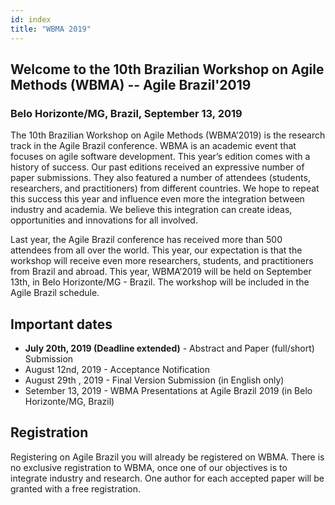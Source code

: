 ```yaml
---
id: index
title: "WBMA 2019"
---
```


## Welcome to the 10th Brazilian Workshop on Agile Methods (WBMA) -- Agile Brazil'2019
### Belo Horizonte/MG, Brazil, September 13, 2019

The 10th Brazilian Workshop on Agile Methods (WBMA’2019) is the research track in the Agile Brazil conference. WBMA is an academic event that focuses on agile software development. This year’s edition comes with a history of success. Our past editions received an expressive number of paper submissions. They also featured a number of attendees (students, researchers, and practitioners) from different countries. We hope to repeat this success this year and influence even more the integration between industry and academia. We believe this integration can create ideas, opportunities and innovations for all involved.


Last year, the Agile Brazil conference has received more than 500 attendees from all over the world. This year, our expectation is that the workshop will receive even more researchers, students, and practitioners from Brazil and abroad. This year, WBMA’2019 will be held on September 13th, in Belo Horizonte/MG - Brazil. The workshop will be included in the Agile Brazil schedule.

## Important dates

- **July 20th, 2019 (Deadline extended)** - Abstract and Paper (full/short) Submission
- August 12nd, 2019 - Acceptance Notification
- August 29th , 2019 - Final Version Submission (in English only)
- Setember 13, 2019  - WBMA Presentations at Agile Brazil 2019 (in Belo Horizonte/MG, Brazil)


## Registration
Registering on Agile Brazil you will already be registered on WBMA. There is no exclusive registration to WBMA, once one of our objectives is to integrate industry and research. One author for each accepted paper will be granted with a free registration.


